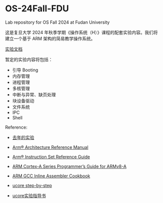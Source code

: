 # OS-24Fall-FDU
Lab repository for OS Fall 2024 at Fudan University

这是复旦大学 2024 年秋季学期《操作系统（H）》课程的配套实验内容。我们将建立一个基于 ARM 架构的简易教学操作系统。

[实验文档](https://osh.fducslg.com)

暂定的实验内容将包括：

* 引导 Booting
* 内存管理
* 进程管理
* 多核管理
* 中断与异常、缺页处理
* 块设备驱动
* 文件系统
* IPC
* Shell

Reference:

- [去年的实验](https://github.com/FDUCSLG/OS-23Fall-FDU/)

- [Arm® Architecture Reference Manual](https://cs140e.sergio.bz/docs/ARMv8-Reference-Manual.pdf)
- [Arm® Instruction Set Reference Guide](https://ipads.se.sjtu.edu.cn/courses/os/reference/arm_isa.pdf)
- [ARM Cortex-A Series Programmer’s Guide for ARMv8-A](https://cs140e.sergio.bz/docs/ARMv8-A-Programmer-Guide.pdf)
- [ARM GCC Inline Assembler Cookbook](https://www.ic.unicamp.br/~celio/mc404-s2-2015/docs/ARM-GCC-Inline-Assembler-Cookbook.pdf)
- [ucore step-by-step](https://1790865014.gitbook.io/ucore-step-by-step/)
- [ucore实验指导书](https://chyyuu.gitbooks.io/ucore_os_docs/content/)
